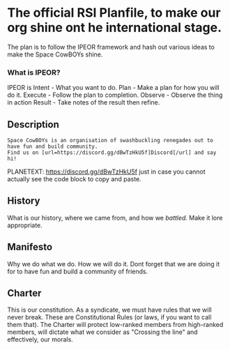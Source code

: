# The official RSI Planfile, to make our org shine ont he international stage. 
The plan is to follow the IPEOR framework and hash out various ideas to make the Space CowBOYs shine. 

### What is IPEOR?
IPEOR is
    Intent - What you want to do.
    Plan - Make a plan for how you will do it.
    Execute - Follow the plan to completion. 
    Observe - Observe the thing in action
    Result - Take notes of the result then refine. 

## Description
    Space CowBOYs is an organisation of swashbuckling renegades out to have fun and build community. 
    Find us on [url=https://discord.gg/dBwTzHkU5f]Discord[/url] and say hi!
PLANETEXT: https://discord.gg/dBwTzHkU5f just in case you cannot actually see the code block to copy and paste.

## History
What is our history, where we came from, and how we *battled.* Make it lore appropriate.

## Manifesto
Why we do what we do. How we will do it. Dont forget that we are doing it for to have fun and build a community of friends. 

## Charter
This is our constitution. As a syndicate, we must have rules that we will never break. These are Constitutional Rules (or laws, if you want to call them that). The Charter will protect low-ranked members from high-ranked members, will dictate what we consider as "Crossing the line" and effectively, our morals. 